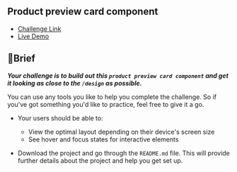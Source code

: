## Product preview card component

* [Challenge Link](https://www.frontendmentor.io/challenges/product-preview-card-component-GO7UmttRfa)
* [Live Demo]()


## 📝Brief
***Your challenge is to build out this `product preview card component` and get it looking as close to the `/design` as possible.***

You can use any tools you like to help you complete the challenge. So if you've got something you'd like to practice, feel free to give it a go.

* Your users should be able to:

  * View the optimal layout depending on their device's screen size
  * See hover and focus states for interactive elements
* Download the project and go through the `README.md` file. This will provide further details about the project and help you get set up.
